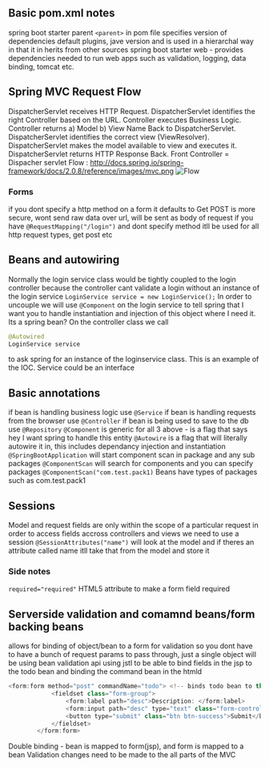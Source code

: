 ## Basic pom.xml notes
spring boot starter parent `<parent>` in pom file specifies version of dependencies default plugins, jave version and is used in a hierarchal way in that it in herits from other sources
spring boot starter web - provides dependencies needed to run web apps such as validation, logging, data binding, tomcat etc. 
## Spring MVC Request Flow
DispatcherServlet receives HTTP Request.
DispatcherServlet identifies the right Controller based on the URL.
Controller executes Business Logic.
Controller returns a) Model b) View Name Back to DispatcherServlet.
DispatcherServlet identifies the correct view (ViewResolver).
DispatcherServlet makes the model available to view and executes it.
DispatcherServlet returns HTTP Response Back.
Front Controller = Dispacher servlet
Flow : http://docs.spring.io/spring-framework/docs/2.0.8/reference/images/mvc.png
![Flow](http://docs.spring.io/spring-framework/docs/2.0.8/reference/images/mvc.png)

### Forms
if you dont specify a http method on a form it defaults to Get
POST is more secure, wont send raw data over url, will be sent as body of request
if you have `@RequestMapping("/login")` and dont specify method itll be used for all http request types, get post etc

## Beans and autowiring
Normally the login service class would be tightly coupled to the login controller because the controller cant validate a login without an instance of the login service `LoginService service = new LoginService();`
In order to uncouple we will use `@Component` on the login service to tell spring that I want you to handle instantiation and injection of this object where I need it. Its a spring bean?
On the controller class we call 
```java 
@Autowired
LoginService service
```
to ask spring for an instance of the loginservice class. This is an example of the IOC. 
Service could be an interface

## Basic annotations
if bean is handling business logic use `@Service`
if bean is handling requests from the browser use `@Controller`
if bean is being used to save to the db use `@Repository`
`@Component` is generic for all 3 above - is a flag that says hey I want spring to handle this entity
`@Autowire` is a flag that will literally autowire it in, this includes dependancy injection and instantiation
`@SpringBootApplication` will start component scan in package and any sub packages
`@ComponentScan` will search for components and you can specify packages `@ComponentScan("com.test.pack1)`
Beans have types of packages such as com.test.pack1

## Sessions
Model and request fields are only within the scope of a particular request in order to access fields accross controllers and views we need to use a session
`@SessionAttributes("name")` will look at the model and if theres an attribute called name itll take that from the model and store it 

### Side notes
`required="required"` HTML5 attribute to make a form field required

## Serverside validation and comamnd beans/form backing beans
allows for binding of object/bean to a form for validation so you dont have to have a bunch of request params to pass through, just a single object
will be using bean validation api
using jstl to be able to bind fields in the jsp to the todo bean and binding the command bean in the htmld
```java
<form:form method="post" commandName="todo"> <!-- binds todo bean to this jsp -->
			<fieldset class="form-group">
				<form:label path="desc">Description: </form:label>
				<form:input path="desc" type="text" class="form-control" required="required"/> 
				<button type="submit" class="btn btn-success">Submit</button>
			</fieldset>
		</form:form>
```
Double binding - bean is mapped to form(jsp), and form is mapped to a bean
Validation changes need to be made to the all parts of the MVC
